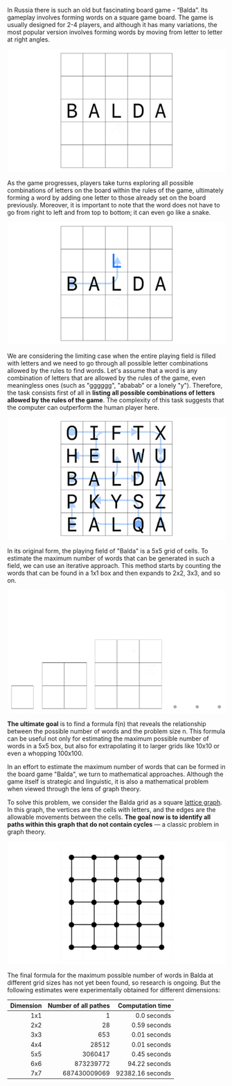 In Russia there is such an old but fascinating board game - “Balda”. Its gameplay involves forming words on a square game board. The game is usually designed for 2-4 players, and although it has many variations, the most popular version involves forming words by moving from letter to letter at right angles.

![BALDA-intro](assets/BALDA-1.png)

As the game progresses, players take turns exploring all possible combinations of letters on the board within the rules of the game, ultimately forming a word by adding one letter to those already set on the board previously. Moreover, it is important to note that the word does not have to go from right to left and from top to bottom; it can even go like a snake.

![BALDA-first-move](assets/BALDA-2.png)

We are considering the limiting case when the entire playing field is filled with letters and we need to go through all possible letter combinations allowed by the rules to find words. Let's assume that a word is any combination of letters that are allowed by the rules of the game, even meaningless ones (such as "gggggg", "ababab" or a lonely "y"). Therefore, the task consists first of all in **listing all possible combinations of letters allowed by the rules of the game**. The complexity of this task suggests that the computer can outperform the human player here.

![BALDA-limiting-case](assets/BALDA-3.png)

In its original form, the playing field of "Balda" is a 5x5 grid of cells. To estimate the maximum number of words that can be generated in such a field, we can use an iterative approach. This method starts by counting the words that can be found in a 1x1 box and then expands to 2x2, 3x3, and so on.

![BALDA-literative-approach](assets/BALDA-4.png)

**The ultimate goal** is to find a formula f(n) that reveals the relationship between the possible number of words and the problem size n. This formula can be useful not only for estimating the maximum possible number of words in a 5x5 box, but also for extrapolating it to larger grids like 10x10 or even a whopping 100x100.

In an effort to estimate the maximum number of words that can be formed in the board game "Balda", we turn to mathematical approaches. Although the game itself is strategic and linguistic, it is also a mathematical problem when viewed through the lens of graph theory.

To solve this problem, we consider the Balda grid as a square [lattice graph](https://en.wikipedia.org/wiki/Lattice_graph). In this graph, the vertices are the cells with letters, and the edges are the allowable movements between the cells. **The goal now is to identify all paths within this graph that do not contain cycles** — a classic problem in graph theory.

![BALDA-lattice-graph](assets/BALDA-5.png)

The final formula for the maximum possible number of words in Balda at different grid sizes has not yet been found, so research is ongoing. But the following estimates were experimentally obtained for different dimensions:

| Dimension | Number of all pathes | Computation time |
| --------: | -------------------: | ---------------: |
| 1х1       | 1                    | 0.0 seconds      |
| 2х2       | 28                   | 0.59 seconds     |
| 3х3       | 653                  | 0.01 seconds     |
| 4х4       | 28512                | 0.01 seconds     |
| 5х5       | 3060417              | 0.45 seconds     |
| 6х6       | 873239772            | 94.22 seconds    |
| 7х7       | 687430009069         | 92382.16 seconds |